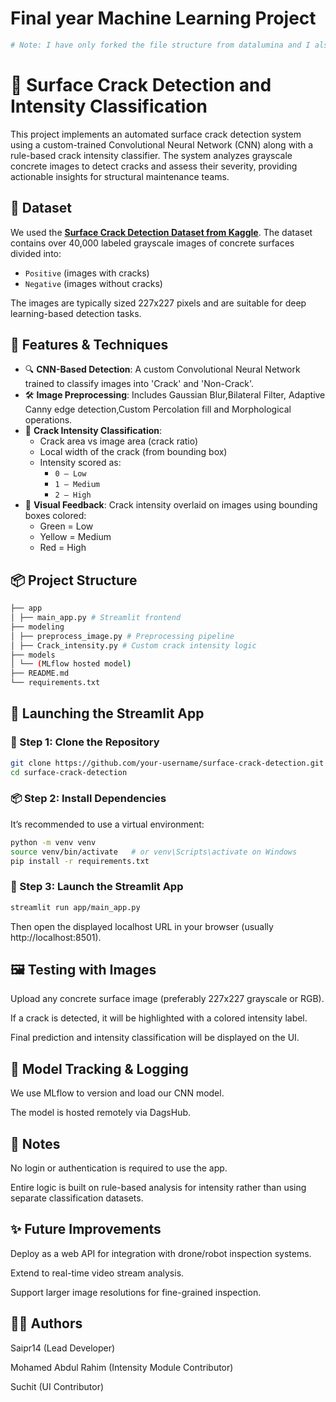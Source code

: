 # Final year Machine Learning Project
```bash
# Note: I have only forked the file structure from datalumina and I also didn't exactly used the whole structure only used the ones that I needed, So don't think this project is copied fully from that source."It is not".
```
# 🧱 Surface Crack Detection and Intensity Classification

This project implements an automated surface crack detection system using a custom-trained Convolutional Neural Network (CNN) along with a rule-based crack intensity classifier. The system analyzes grayscale concrete images to detect cracks and assess their severity, providing actionable insights for structural maintenance teams.

## 📂 Dataset

We used the **[Surface Crack Detection Dataset from Kaggle](https://www.kaggle.com/datasets/arunrk7/surface-crack-detection)**. The dataset contains over 40,000 labeled grayscale images of concrete surfaces divided into:
- `Positive` (images with cracks)
- `Negative` (images without cracks)

The images are typically sized 227x227 pixels and are suitable for deep learning-based detection tasks.

## 🧠 Features & Techniques

- 🔍 **CNN-Based Detection**: A custom Convolutional Neural Network trained to classify images into 'Crack' and 'Non-Crack'.
- 🛠️ **Image Preprocessing**: Includes Gaussian Blur,Bilateral Filter, Adaptive Canny edge detection,Custom Percolation fill and Morphological operations.
- 📏 **Crack Intensity Classification**:
  - Crack area vs image area (crack ratio)
  - Local width of the crack (from bounding box)
  - Intensity scored as:
    - `0 – Low`
    - `1 – Medium`
    - `2 – High`
- 🌈 **Visual Feedback**: Crack intensity overlaid on images using bounding boxes colored:
  - Green = Low
  - Yellow = Medium
  - Red = High

## 📦 Project Structure
```bash
├── app
│ ├── main_app.py # Streamlit frontend
├── modeling
│ ├── preprocess_image.py # Preprocessing pipeline
│ ├── Crack_intensity.py # Custom crack intensity logic
├── models
│ └── (MLflow hosted model)
├── README.md
└── requirements.txt
```
## 🚀 Launching the Streamlit App

### 🔧 Step 1: Clone the Repository
```bash
git clone https://github.com/your-username/surface-crack-detection.git
cd surface-crack-detection
```
### 📦 Step 2: Install Dependencies
It’s recommended to use a virtual environment:
```bash
python -m venv venv
source venv/bin/activate   # or venv\Scripts\activate on Windows
pip install -r requirements.txt
```
### 🎯 Step 3: Launch the Streamlit App
```bash
streamlit run app/main_app.py
```
Then open the displayed localhost URL in your browser (usually http://localhost:8501).

## 🖼️ Testing with Images
Upload any concrete surface image (preferably 227x227 grayscale or RGB).

If a crack is detected, it will be highlighted with a colored intensity label.

Final prediction and intensity classification will be displayed on the UI.

## 🔗 Model Tracking & Logging
We use MLflow to version and load our CNN model.

The model is hosted remotely via DagsHub.

## 📌 Notes
No login or authentication is required to use the app.

Entire logic is built on rule-based analysis for intensity rather than using separate classification datasets.

## ✨ Future Improvements
Deploy as a web API for integration with drone/robot inspection systems.

Extend to real-time video stream analysis.

Support larger image resolutions for fine-grained inspection.

## 👨‍💻 Authors
Saipr14 (Lead Developer)

Mohamed Abdul Rahim (Intensity Module Contributor)

Suchit (UI Contributor)
